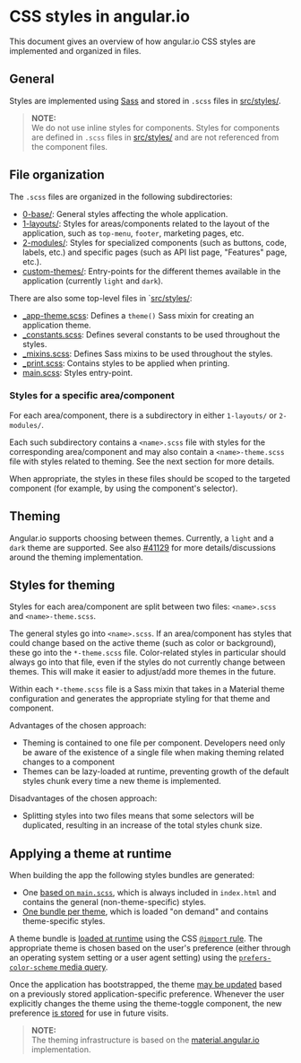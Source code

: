 # CSS styles in angular.io

This document gives an overview of how angular.io CSS styles are implemented and organized in files.


## General

Styles are implemented using [Sass](https://sass-lang.com/) and stored in `.scss` files in [src/styles/](.).

> **NOTE:**<br />
> We do not use inline styles for components.
> Styles for components are defined in `.scss` files in [src/styles/](.) and are not referenced from the component files.


## File organization

The `.scss` files are organized in the following subdirectories:
- [0-base/](./0-base): General styles affecting the whole application.
- [1-layouts/](./1-layouts): Styles for areas/components related to the layout of the application, such as `top-menu`, `footer`, marketing pages, etc.
- [2-modules/](./2-modules): Styles for specialized components (such as buttons, code, labels, etc.) and specific pages (such as API list page, "Features" page, etc.).
- [custom-themes/](./custom-themes): Entry-points for the different themes available in the application (currently `light` and `dark`).

There are also some top-level files in `[src/styles/](.):
- [_app-theme.scss](./_app-theme.scss): Defines a `theme()` Sass mixin for creating an application theme.
- [_constants.scss](./_constants.scss): Defines several constants to be used throughout the styles.
- [_mixins.scss](./_mixins.scss): Defines Sass mixins to be used throughout the styles.
- [_print.scss](./_print.scss): Contains styles to be applied when printing.
- [main.scss](./main.scss): Styles entry-point.


### Styles for a specific area/component

For each area/component, there is a subdirectory in either `1-layouts/` or `2-modules/`.

Each such subdirectory contains a `<name>.scss` file with styles for the corresponding area/component and may also contain a `<name>-theme.scss` file with styles related to theming.
See the next section for more details.

When appropriate, the styles in these files should be scoped to the targeted component (for example, by using the component's selector).


## Theming

Angular.io supports choosing between themes. Currently, a `light` and a `dark` theme are supported.
See also [#41129](https://github.com/ng-angular/angular/pull/41129) for more details/discussions around the theming implementation.


## Styles for theming

Styles for each area/component are split between two files: `<name>.scss` and `<name>-theme.scss`.

The general styles go into `<name>.scss`.
If an area/component has styles that could change based on the active theme (such as color or background), these go into the `*-theme.scss` file.
Color-related styles in particular should always go into that file, even if the styles do not currently change between themes.
This will make it easier to adjust/add more themes in the future.

Within each `*-theme.scss` file is a Sass mixin that takes in a Material theme configuration and generates the appropriate styling for that theme and component.

Advantages of the chosen approach:
- Theming is contained to one file per component.
  Developers need only be aware of the existence of a single file when making theming related changes to a component
- Themes can be lazy-loaded at runtime, preventing growth of the default styles chunk every time a new theme is implemented.

Disadvantages of the chosen approach:
- Splitting styles into two files means that some selectors will be duplicated, resulting in an increase of the total styles chunk size.


## Applying a theme at runtime

When building the app the following styles bundles are generated:
- One [based on `main.scss`](https://github.com/ng-angular/angular/blob/62b5a6cb079e489d91982abe88d644d73feb73f3/aio/angular.json#L44), which is always included in `index.html` and contains the general (non-theme-specific) styles.
- [One bundle per theme](https://github.com/ng-angular/angular/blob/62b5a6cb079e489d91982abe88d644d73feb73f3/aio/angular.json#L45-L54), which is loaded "on demand" and contains theme-specific styles.

A theme bundle is [loaded at runtime](https://github.com/ng-angular/angular/blob/62b5a6cb079e489d91982abe88d644d73feb73f3/aio/src/index.html#L33-L36) using the CSS [`@import` rule](https://developer.mozilla.org/en-US/docs/Web/CSS/@import).
The appropriate theme is chosen based on the user's preference (either through an operating system setting or a user agent setting) using the [`prefers-color-scheme` media query](https://developer.mozilla.org/en-US/docs/Web/CSS/@media/prefers-color-scheme).

Once the application has bootstrapped, the theme [may be updated](https://github.com/ng-angular/angular/blob/62b5a6cb079e489d91982abe88d644d73feb73f3/aio/src/app/shared/theme-picker/theme-toggle.component.ts#L49-L72) based on a previously stored application-specific preference.
Whenever the user explicitly changes the theme using the theme-toggle component, the new preference [is stored](https://github.com/ng-angular/angular/blob/62b5a6cb079e489d91982abe88d644d73feb73f3/aio/src/app/shared/theme-picker/theme-toggle.component.ts#L89) for use in future visits.

> **NOTE:**<br />
> The theming infrastructure is based on the [material.angular.io](https://github.com/angular/material.angular.io) implementation.
